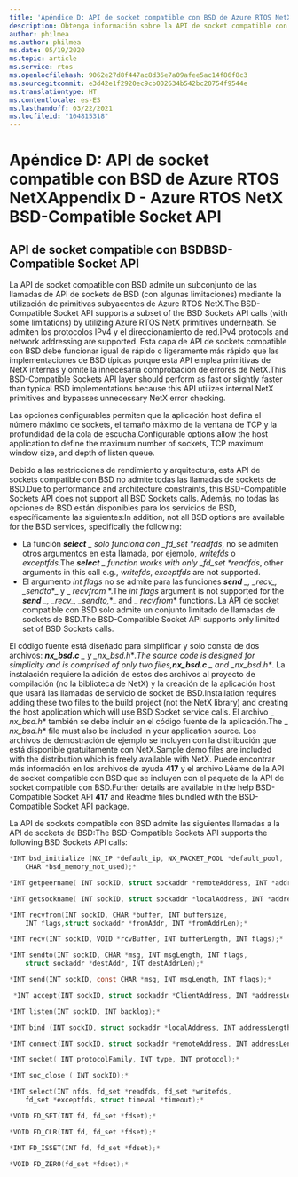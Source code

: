 ```yaml
---
title: 'Apéndice D: API de socket compatible con BSD de Azure RTOS NetX'
description: Obtenga información sobre la API de socket compatible con BSD para IPv4.
author: philmea
ms.author: philmea
ms.date: 05/19/2020
ms.topic: article
ms.service: rtos
ms.openlocfilehash: 9062e27d8f447ac8d36e7a09afee5ac14f86f8c3
ms.sourcegitcommit: e3d42e1f2920ec9cb002634b542bc20754f9544e
ms.translationtype: HT
ms.contentlocale: es-ES
ms.lasthandoff: 03/22/2021
ms.locfileid: "104815318"
---
```

# <a name="appendix-d---azure-rtos-netx-bsd-compatible-socket-api"></a><span data-ttu-id="587b0-103">Apéndice D: API de socket compatible con BSD de Azure RTOS NetX</span><span class="sxs-lookup"><span data-stu-id="587b0-103">Appendix D - Azure RTOS NetX BSD-Compatible Socket API</span></span>

## <a name="bsd-compatible-socket-api"></a><span data-ttu-id="587b0-104">API de socket compatible con BSD</span><span class="sxs-lookup"><span data-stu-id="587b0-104">BSD-Compatible Socket API</span></span>

<span data-ttu-id="587b0-105">La API de socket compatible con BSD admite un subconjunto de las llamadas de API de sockets de BSD (con algunas limitaciones) mediante la utilización de primitivas subyacentes de Azure RTOS NetX.</span><span class="sxs-lookup"><span data-stu-id="587b0-105">The BSD-Compatible Socket API supports a subset of the BSD Sockets API calls (with some limitations) by utilizing Azure RTOS NetX primitives underneath.</span></span> <span data-ttu-id="587b0-106">Se admiten los protocolos IPv4 y el direccionamiento de red.</span><span class="sxs-lookup"><span data-stu-id="587b0-106">IPv4 protocols and network addressing are supported.</span></span> <span data-ttu-id="587b0-107">Esta capa de API de sockets compatible con BSD debe funcionar igual de rápido o ligeramente más rápido que las implementaciones de BSD típicas porque esta API emplea primitivas de NetX internas y omite la innecesaria comprobación de errores de NetX.</span><span class="sxs-lookup"><span data-stu-id="587b0-107">This BSD-Compatible Sockets API layer should perform as fast or slightly faster than typical BSD implementations because this API utilizes internal NetX primitives and bypasses unnecessary NetX error checking.</span></span>

<span data-ttu-id="587b0-108">Las opciones configurables permiten que la aplicación host defina el número máximo de sockets, el tamaño máximo de la ventana de TCP y la profundidad de la cola de escucha.</span><span class="sxs-lookup"><span data-stu-id="587b0-108">Configurable options allow the host application to define the maximum number of sockets, TCP maximum window size, and depth of listen queue.</span></span>

<span data-ttu-id="587b0-109">Debido a las restricciones de rendimiento y arquitectura, esta API de sockets compatible con BSD no admite todas las llamadas de sockets de BSD.</span><span class="sxs-lookup"><span data-stu-id="587b0-109">Due to performance and architecture constraints, this BSD-Compatible Sockets API does not support all BSD Sockets calls.</span></span> <span data-ttu-id="587b0-110">Además, no todas las opciones de BSD están disponibles para los servicios de BSD, específicamente las siguientes:</span><span class="sxs-lookup"><span data-stu-id="587b0-110">In addition, not all BSD options are available for the BSD services, specifically the following:</span></span>

- <span data-ttu-id="587b0-111">La función ***select** _ solo funciona con _fd_set \*readfds*, no se admiten otros argumentos en esta llamada, por ejemplo, *writefds* o *exceptfds*.</span><span class="sxs-lookup"><span data-stu-id="587b0-111">The ***select** _ function works with only _fd_set \*readfds*, other arguments in this call e.g., *writefds*, *exceptfds* are not supported.</span></span>
- <span data-ttu-id="587b0-112">El argumento *int flags* no se admite para las funciones ***send** _, _*_recv_*_, _*_sendto_\*_ y _ *_recvfrom_* \*.</span><span class="sxs-lookup"><span data-stu-id="587b0-112">The *int flags* argument is not supported for the ***send** _, _*_recv_*_, _*_sendto,_*_ and _ *_recvfrom_** functions.</span></span> <span data-ttu-id="587b0-113">La API de socket compatible con BSD solo admite un conjunto limitado de llamadas de sockets de BSD.</span><span class="sxs-lookup"><span data-stu-id="587b0-113">The BSD-Compatible Socket API supports only limited set of BSD Sockets calls.</span></span>

<span data-ttu-id="587b0-114">El código fuente está diseñado para simplificar y solo consta de dos archivos: ***nx_bsd.c** _ y _*_nx_bsd.h_\*_.</span><span class="sxs-lookup"><span data-stu-id="587b0-114">The source code is designed for simplicity and is comprised of only two files,***nx_bsd.c** _ and _*_nx_bsd.h_\*_.</span></span> <span data-ttu-id="587b0-115">La instalación requiere la adición de estos dos archivos al proyecto de compilación (no la biblioteca de NetX) y la creación de la aplicación host que usará las llamadas de servicio de socket de BSD.</span><span class="sxs-lookup"><span data-stu-id="587b0-115">Installation requires adding these two files to the build project (not the NetX library) and creating the host application which will use BSD Socket service calls.</span></span> <span data-ttu-id="587b0-116">El archivo _ *_nx_bsd.h_*\* también se debe incluir en el código fuente de la aplicación.</span><span class="sxs-lookup"><span data-stu-id="587b0-116">The _ *_nx_bsd.h_*\* file must also be included in your application source.</span></span> <span data-ttu-id="587b0-117">Los archivos de demostración de ejemplo se incluyen con la distribución que está disponible gratuitamente con NetX.</span><span class="sxs-lookup"><span data-stu-id="587b0-117">Sample demo files are included with the distribution which is freely available with NetX.</span></span> <span data-ttu-id="587b0-118">Puede encontrar más información en los archivos de ayuda **417** y el archivo Léame de la API de socket compatible con BSD que se incluyen con el paquete de la API de socket compatible con BSD.</span><span class="sxs-lookup"><span data-stu-id="587b0-118">Further details are available in the help BSD-Compatible Socket API **417** and Readme files bundled with the BSD-Compatible Socket API package.</span></span>

<span data-ttu-id="587b0-119">La API de sockets compatible con BSD admite las siguientes llamadas a la API de sockets de BSD:</span><span class="sxs-lookup"><span data-stu-id="587b0-119">The BSD-Compatible Sockets API supports the following BSD Sockets API calls:</span></span>

```C
*INT bsd_initialize (NX_IP *default_ip, NX_PACKET_POOL *default_pool,
    CHAR *bsd_memory_not_used);*

*INT getpeername( INT sockID, struct sockaddr *remoteAddress, INT *addressLength);*

*INT getsockname( INT sockID, struct sockaddr *localAddress, INT *addressLength);*

*INT recvfrom(INT sockID, CHAR *buffer, INT buffersize,
    INT flags,struct sockaddr *fromAddr, INT *fromAddrLen);*

*INT recv(INT sockID, VOID *rcvBuffer, INT bufferLength, INT flags);*

*INT sendto(INT sockID, CHAR *msg, INT msgLength, INT flags,
    struct sockaddr *destAddr, INT destAddrLen);*

*INT send(INT sockID, const CHAR *msg, INT msgLength, INT flags);*

 *INT accept(INT sockID, struct sockaddr *ClientAddress, INT *addressLength);*

*INT listen(INT sockID, INT backlog);*

*INT bind (INT sockID, struct sockaddr *localAddress, INT addressLength);*

*INT connect(INT sockID, struct sockaddr *remoteAddress, INT addressLength);*

*INT socket( INT protocolFamily, INT type, INT protocol);*

*INT soc_close ( INT sockID);*

*INT select(INT nfds, fd_set *readfds, fd_set *writefds,
    fd_set *exceptfds, struct timeval *timeout);*

*VOID FD_SET(INT fd, fd_set *fdset);*

*VOID FD_CLR(INT fd, fd_set *fdset);*

*INT FD_ISSET(INT fd, fd_set *fdset);*

*VOID FD_ZERO(fd_set *fdset);*

```
